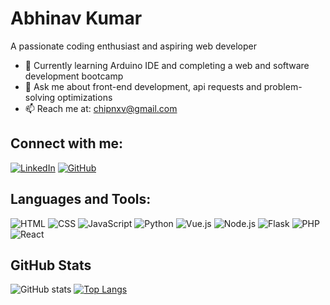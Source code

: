 # Abhinav Kumar

A passionate coding enthusiast and aspiring web developer
- 🌱 Currently learning Arduino IDE and completing a web and software development bootcamp
- 💬 Ask me about front-end development, api requests and problem-solving optimizations
- 📫 Reach me at: chipnxv@gmail.com

## Connect with me:
[![LinkedIn](https://img.shields.io/badge/LinkedIn-blue?logo=linkedin&logoColor=white)](https://www.linkedin.com/in/abhinav-kumar-v)
[![GitHub](https://img.shields.io/badge/GitHub-black?logo=github&logoColor=white)](https://github.com/abhinavuser)

## Languages and Tools:
![HTML](https://img.shields.io/badge/HTML-E34F26?style=for-the-badge&logo=html5&logoColor=white)
![CSS](https://img.shields.io/badge/CSS-1572B6?style=for-the-badge&logo=css3&logoColor=white)
![JavaScript](https://img.shields.io/badge/JavaScript-F7DF1E?style=for-the-badge&logo=javascript&logoColor=black)
![Python](https://img.shields.io/badge/Python-3776AB?style=for-the-badge&logo=python&logoColor=white)
![Vue.js](https://img.shields.io/badge/Vue.js-4FC08D?style=for-the-badge&logo=vue-dot-js&logoColor=white)
![Node.js](https://img.shields.io/badge/Node.js-339933?style=for-the-badge&logo=nodedotjs&logoColor=white)
![Flask](https://img.shields.io/badge/Flask-000000?style=for-the-badge&logo=flask&logoColor=white)
![PHP](https://img.shields.io/badge/PHP-777BB4?style=for-the-badge&logo=php&logoColor=white)
![React](https://img.shields.io/badge/react-20232A?style=for-the-badge&logo=react&logoColor=61DAFB)

## GitHub Stats
![GitHub stats](https://github-readme-stats.vercel.app/api?username=abhinavuser&show_icons=true&theme=dark&cache_seconds=1800)
[![Top Langs](https://github-readme-stats.vercel.app/api/top-langs/?username=abhinavuser&layout=compact&theme=dark&cache_seconds=1800)](https://github.com/anuraghazra/github-readme-stats)



